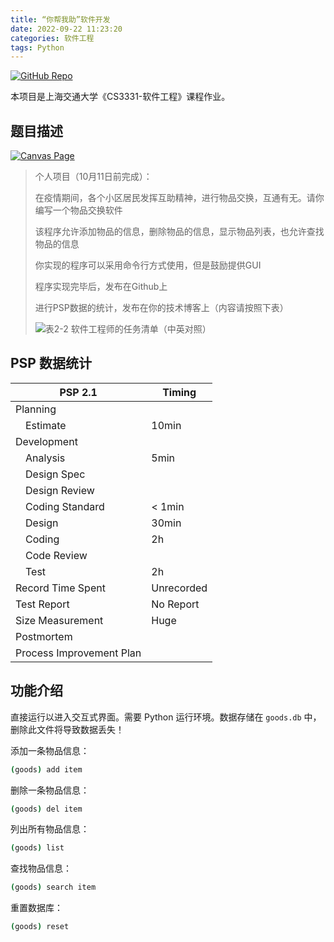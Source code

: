 ```yaml
---
title: “你帮我助”软件开发
date: 2022-09-22 11:23:20
categories: 软件工程
tags: Python
---
```


[![GitHub Repo](https://img.shields.io/badge/GitHub-Help--Goods-blue)](https://github.com/tau-young/Help-Goods)

本项目是上海交通大学《CS3331-软件工程》课程作业。

## 题目描述

[![Canvas Page](https://img.shields.io/badge/Canvas-“你帮我助”软件开发-red)](https://oc.sjtu.edu.cn/courses/48894/assignments/181452)

> 个人项目（10月11日前完成）：
>
> 在疫情期间，各个小区居民发挥互助精神，进行物品交换，互通有无。请你编写一个物品交换软件
>
> 该程序允许添加物品的信息，删除物品的信息，显示物品列表，也允许查找物品的信息
>
> 你实现的程序可以采用命令行方式使用，但是鼓励提供GUI
>
> 程序实现完毕后，发布在Github上
>
> 进行PSP数据的统计，发布在你的技术博客上（内容请按照下表）
>
> ![表2-2 软件工程师的任务清单（中英对照）](https://oc.sjtu.edu.cn/courses/48894/files/5116866/preview?verifier=6ogAPjoGuA84rt4bfh1zJrdJRWq7HKCtwcwuH2B3)

## PSP 数据统计

|PSP 2.1|Timing|
|-|-|
|Planning||
|&emsp;Estimate|10min|
|Development||
|&emsp;Analysis|5min|
|&emsp;Design Spec||
|&emsp;Design Review||
|&emsp;Coding Standard|< 1min|
|&emsp;Design|30min|
|&emsp;Coding|2h|
|&emsp;Code Review||
|&emsp;Test|2h|
|Record Time Spent|Unrecorded|
|Test Report|No Report|
|Size Measurement|Huge|
|Postmortem||
|Process Improvement Plan||

## 功能介绍

直接运行以进入交互式界面。需要 Python 运行环境。数据存储在 `goods.db` 中，删除此文件将导致数据丢失！

添加一条物品信息：
```sh
(goods) add item
```
删除一条物品信息：
```sh
(goods) del item
```
列出所有物品信息：
```sh
(goods) list
```
查找物品信息：
```sh
(goods) search item
```
重置数据库：
```sh
(goods) reset
```
